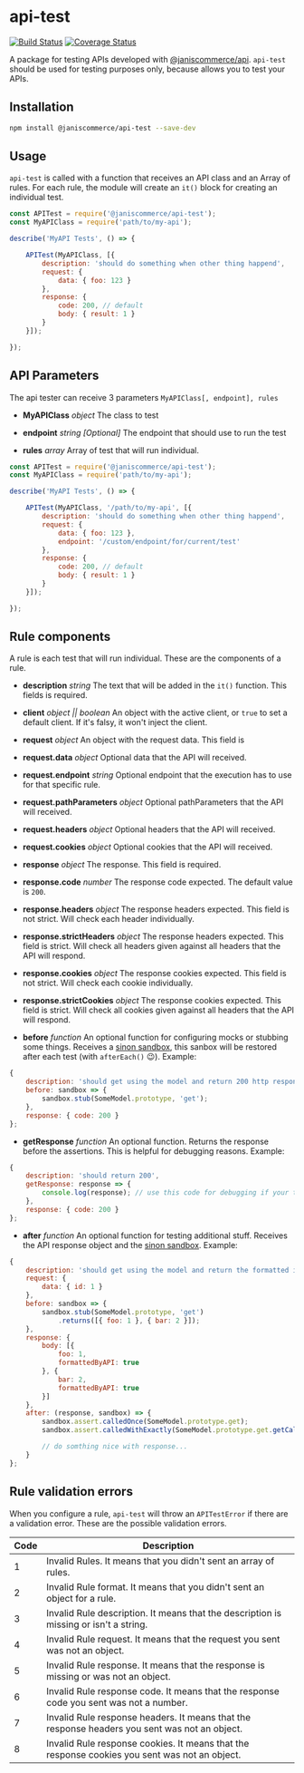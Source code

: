 # api-test

[![Build Status](https://travis-ci.org/janis-commerce/api-test.svg?branch=master)](https://travis-ci.org/janis-commerce/api-test)
[![Coverage Status](https://coveralls.io/repos/github/janis-commerce/api-test/badge.svg?branch=master)](https://coveralls.io/github/janis-commerce/api-test?branch=master)

A package for testing APIs developed with [@janiscommerce/api](https://www.npmjs.com/package/@janiscommerce/api).
`api-test` should be used for testing purposes only, because allows you to test your APIs.

## Installation
```sh
npm install @janiscommerce/api-test --save-dev
```

## Usage
`api-test` is called with a function that receives an API class and an Array of rules.
For each rule, the module will create an `it()` block for creating an individual test.

```js
const APITest = require('@janiscommerce/api-test');
const MyAPIClass = require('path/to/my-api');

describe('MyAPI Tests', () => {

	APITest(MyAPIClass, [{
		description: 'should do something when other thing happend',
		request: {
			data: { foo: 123 }
		},
		response: {
			code: 200, // default
			body: { result: 1 }
		}
	}]);

});
```
## API Parameters
The api tester can receive 3 parameters
`MyAPIClass[, endpoint], rules`

- **MyAPIClass** *object*
The class to test

- **endpoint** *string* *[Optional]*
The endpoint that should use to run the test

- **rules** *array*
Array of test that will run individual.

```js
const APITest = require('@janiscommerce/api-test');
const MyAPIClass = require('path/to/my-api');

describe('MyAPI Tests', () => {

	APITest(MyAPIClass, '/path/to/my-api', [{
		description: 'should do something when other thing happend',
		request: {
			data: { foo: 123 },
			endpoint: '/custom/endpoint/for/current/test'
		},
		response: {
			code: 200, // default
			body: { result: 1 }
		}
	}]);

});
```

## Rule components
A rule is each test that will run individual.
These are the components of a rule.

- **description** *string*
The text that will be added in the `it()` function. This fields is required.

- **client** *object || boolean*
An object with the active client, or `true` to set a default client. If it's falsy, it won't inject the client.

- **request** *object*
An object with the request data. This field is

- **request.data** *object*
Optional data that the API will received.

- **request.endpoint** *string*
Optional endpoint that the execution has to use for that specific rule.

- **request.pathParameters** *object*
Optional pathParameters that the API will received.

- **request.headers** *object*
Optional headers that the API will received.

- **request.cookies** *object*
Optional cookies that the API will received.

- **response** *object*
The response. This field is required.

- **response.code** *number*
The response code expected. The default value is `200`.

- **response.headers** *object*
The response headers expected. This field is not strict. Will check each header individually.

- **response.strictHeaders** *object*
The response headers expected. This field is strict. Will check all headers given against all headers that the API will respond.

- **response.cookies** *object*
The response cookies expected. This field is not strict. Will check each cookie individually.

- **response.strictCookies** *object*
The response cookies expected. This field is strict. Will check all cookies given against all headers that the API will respond.

- **before** *function*
An optional function for configuring mocks or stubbing some things.
Receives a [sinon sandbox](https://sinonjs.org/releases/latest/sandbox/), this sanbox will be restored after each test (with `afterEach()` :wink:).
Example:
```js
{
	description: 'should get using the model and return 200 http response code',
	before: sandbox => {
		sandbox.stub(SomeModel.prototype, 'get');
	},
	response: { code: 200 }
};
```

- **getResponse** *function*
An optional function. Returns the response before the assertions. This is helpful for debugging reasons.
Example:
```js
{
	description: 'should return 200',
	getResponse: response => {
		console.log(response); // use this code for debugging if your test fail!
	},
	response: { code: 200 }
};
```

- **after** *function*
An optional function for testing additional stuff.
Receives the API response object and the [sinon sandbox](https://sinonjs.org/releases/latest/sandbox/).
Example:
```js
{
	description: 'should get using the model and return the formatted items',
	request: {
		data: { id: 1 }
	},
	before: sandbox => {
		sandbox.stub(SomeModel.prototype, 'get')
			.returns([{ foo: 1 }, { bar: 2 }]);
	},
	response: {
		body: [{
			foo: 1,
			formattedByAPI: true
		}, {
			bar: 2,
			formattedByAPI: true
		}]
	},
	after: (response, sandbox) => {
		sandbox.assert.calledOnce(SomeModel.prototype.get);
		sandbox.assert.calledWithExactly(SomeModel.prototype.get.getCall(0), { id: 1 });

		// do somthing nice with response...
	}
};
```

## Rule validation errors
When you configure a rule, `api-test` will throw an `APITestError` if there are a validation error.
These are the possible validation errors.

|Code|Description|
|--|--|
|1|Invalid Rules. It means that you didn't sent an array of rules.|
|2|Invalid Rule format. It means that you didn't sent an object for a rule.|
|3|Invalid Rule description. It means that the description is missing or isn't a string.|
|4|Invalid Rule request. It means that the request you sent was not an object.|
|5|Invalid Rule response. It means that the response is missing or was not an object.|
|6|Invalid Rule response code. It means that the response code you sent was not a number.|
|7|Invalid Rule response headers. It means that the response headers you sent was not an object.|
|8|Invalid Rule response cookies. It means that the response cookies you sent was not an object.|